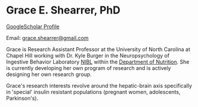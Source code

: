 # Grace E. Shearrer, PhD

[GoogleScholar Profile](https://scholar.google.com/citations?user=34Ges_MAAAAJ&hl=en)

Email: grace.shearrer@gmail.com

Grace is Research Assistant Professor at the University of North Carolina at Chapel Hill working with Dr. Kyle Burger in the Neuropsychology of Ingestive Behavior Laboratory [NIBL](https://niblunc.org/) within the [Department of Nutrition](https://sph.unc.edu/nutr/unc-nutrition/).  She is currently developing her own program of research and is actively designing her own research group. 

Grace's research interests revolve around the hepatic-brain axis specifically in 'special' insulin resistant populations (pregnant women, adolescents, Parkinson's). 
<!--stackedit_data:
eyJoaXN0b3J5IjpbLTc3NjUzMjE1M119
-->